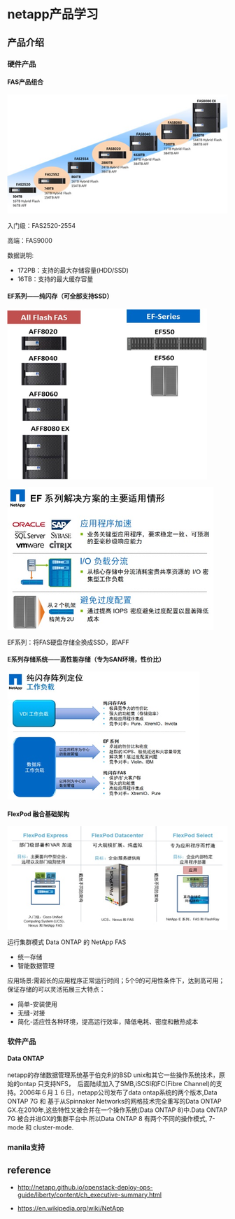 # netapp产品学习

## 产品介绍

### 硬件产品

#### FAS产品组合

![fas](netapp/fas.jpg)


入门级：FAS2520-2554

高端：FAS9000

数据说明:

- 172PB：支持的最大存储容量(HDD/SSD)
- 16TB：支持的最大缓存容量

#### EF系列——纯闪存（可全部支持SSD）

![](netapp/478092351.jpg)


![](netapp/ef-usage.jpg)

EF系列：将FAS硬盘存储全换成SSD，即AFF


#### E系列存储系统——高性能存储（专为SAN环境，性价比）

![](netapp/e-usage.jpg)


#### FlexPod 融合基础架构

![](netapp/cluster.jpg)

运行集群模式 Data ONTAP 的 NetApp FAS
* 统一存储
* 智能数据管理

应用场景:需超长的应用程序正常运行时间；5个9的可用性条件下，达到高可用；保证存储的可以灵活拓展三大特点：
* 简单-安装使用
* 无缝-对接
* 简化-适应性各种环境，提高运行效率，降低电耗、密度和散热成本


### 软件产品

#### Data ONTAP

netapp的存储数据管理系统基于伯克利的BSD unix和其它一些操作系统技术，原始的ontap 只支持NFS，　后面陆续加入了SMB,iSCSI和FC(Fibre Channel)的支持。2006年６月１６日，netapp公司发布了data ontap系统的两个版本,Data ONTAP 7G 和 基于从Spinnaker Networks的网格技术完全重写的Data ONTAP GX.在2010年,这些特性又被合并在一个操作系统(Data ONTAP 8)中.Data ONTAP 7G 被合并进GX的集群平台中.所以Data ONTAP 8 有两个不同的操作模式, 7-mode 和 cluster-mode.


### manila支持


## reference

- http://netapp.github.io/openstack-deploy-ops-guide/liberty/content/ch_executive-summary.html

- https://en.wikipedia.org/wiki/NetApp
